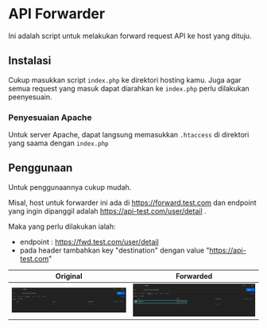 # API Forwarder

Ini adalah script untuk melakukan forward request API ke host yang dituju.

## Instalasi

Cukup masukkan script `index.php` ke direktori hosting kamu. Juga agar semua request yang masuk dapat diarahkan ke `index.php` perlu dilakukan peenyesuain.

### Penyesuaian Apache

Untuk server Apache, dapat langsung memasukkan `.htaccess` di direktori yang saama dengan `index.php`

## Penggunaan

Untuk penggunaannya cukup mudah.

Misal, host untuk forwarder ini ada di https://forward.test.com dan endpoint yang ingin dipanggil adalah https://api-test.com/user/detail .

Maka yang perlu dilakukan ialah:
- endpoint : https://fwd.test.com/user/detail
- pada header tambahkan key "destination" dengan value "https://api-test.com"

| Original | Forwarded |
|---|---|
| ![Original](/img/original.png) | ![Forwarded](/img/forwarded.png) |
